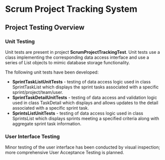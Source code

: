 ﻿# Scrum Project Tracking System
## Project Testing Overview

### Unit Testing
Unit tests are present in project **ScrumProjectTrackingTest**.  Unit tests use a class implementing the corresponding data access interface and use a series of List  objects to mimic database storage functionality.

The following unit tests have been developed:

 - **SprintTaskListUnitTests** - testing of data access logic used in class SprintTaskList which displays the sprint tasks associated with a specific sprint/project/team/user.
 - **SprintTaskDetailUnitTests** - testing of data access and validation logic used in class TaskDetail which displays and allows updates to the detail associated with a specific sprint task.
 - **SprintsListUnitTests** - testing of data access logic used in class SprintsList which displays sprints meeting a specified criteria along with aggregate sprint task information.

### User Interface Testing
Minor testing of the user interface has been conducted by visual inspection; more comprehensive User Acceptance Testing is planned.

 


